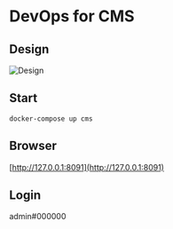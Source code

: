 # DevOps for CMS

## Design

![Design](./cms-devops-adr.png)

## Start

```shell
docker-compose up cms
```

## Browser

[http://127.0.0.1:8091](http://127.0.0.1:8091)

## Login

admin#000000
